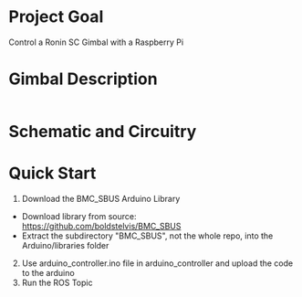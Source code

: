 # Project Goal

Control a Ronin SC Gimbal with a Raspberry Pi

# Gimbal Description

<img>

# Schematic and Circuitry

# Quick Start

1. Download the BMC_SBUS Arduino Library

- Download library from source: https://github.com/boldstelvis/BMC_SBUS
- Extract the subdirectory "BMC_SBUS", not the whole repo, into the Arduino/libraries folder

2. Use arduino_controller.ino file in arduino_controller and upload the code to the arduino
3. Run the ROS Topic
